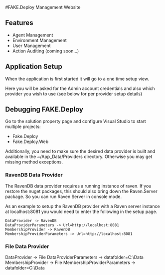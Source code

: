 #FAKE.Deploy Management Website

## Features ##

  * Agent Management
  * Environment Management
  * User Management
  * Action Auditing (coming soon...)

## Application Setup

When the application is first started it will go to a one time setup view.

Here you will be asked for the Admin account credentials and also which provider you wish to use (see below for per provider setup details)




## Debugging FAKE.Deploy ##

Go to the solution property page and configure Visual Studio to start multiple projects:

  * Fake.Deploy
  * Fake.Deploy.Web

Additionally, you need to make sure the desired data provider is built and available in the ~/App_Data/Providers directory. Otherwise you may get missing method exceptions.

### RavenDB Data Provider

The RavenDB data provider requires a running instance of raven. If you restore the nuget packages, this should also bring down
the Raven.Server package. So you can run Raven Server in console mode.

As an example to setup the RavenDB provider with a Raven server instance at localhost:8081 you would need to enter the following in the setup page.

	DataProvider -> RavenDB
	DataProviderParameters -> Url=http://localhost:8081
	MembershipProvider -> RavenDB
	MembershipProviderParameters -> Url=http://localhost:8081

### File Data Provider

  DataProvider -> File
  DataProviderParameters -> datafolder=C:\Data
  MembershipProvider -> File
  MembershipProviderParameters -> datafolder=C:\Data


